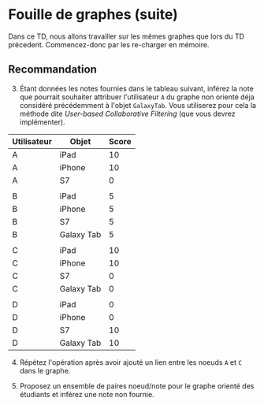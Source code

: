 # Fouille de graphes (suite)

Dans ce TD, nous allons travailler sur les mêmes graphes que lors du TD précedent. Commencez-donc par les re-charger en 
mémoire.

## Recommandation

3. Étant données les notes fournies dans le tableau suivant, inférez la note que pourrait souhaiter attribuer 
l'utilisateur `A` du graphe non orienté déja considéré précédemment à l'objet `GalaxyTab`. Vous utiliserez pour cela la 
méthode dite _User-based Collaborative Filtering_ (que vous devrez implémenter).

| Utilisateur | Objet      | Score |
| ----------- | ---------- | ----- |
| A           | iPad       | 10    |
| A           | iPhone     | 10    |
| A           | S7         | 0     |
|             |            |       |
| B           | iPad       | 5     |
| B           | iPhone     | 5     |
| B           | S7         | 5     |
| B           | Galaxy Tab | 5     |
|             |            |       |
| C           | iPad       | 10    |
| C           | iPhone     | 10    |
| C           | S7         | 0     |
| C           | Galaxy Tab | 0     |
|             |            |       |
| D           | iPad       | 0     |
| D           | iPhone     | 0     |
| D           | S7         | 10    |
| D           | Galaxy Tab | 10    |

4. Répétez l'opération après avoir ajouté un lien entre les noeuds `A` et `C` dans le graphe.

5. Proposez un ensemble de paires noeud/note pour le graphe orienté des étudiants et inférez une note non fournie.
